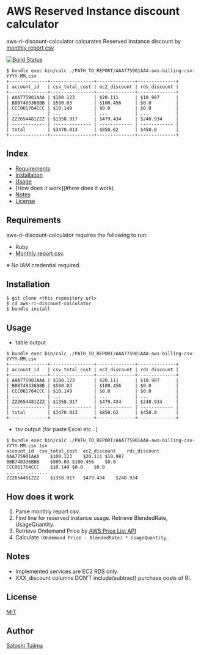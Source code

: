 # AWS Reserved Instance discount calculator

aws-ri-discount-calculator calcurates Reserved Instance discount 
by [monthly report csv](http://docs.aws.amazon.com/awsaccountbilling/latest/aboutv2/detailed-billing-reports.html#monthly-report).

[![Build Status](https://travis-ci.org/s-tajima/aws-ri-discount-calculator.svg?branch=master)](https://travis-ci.org/s-tajima/aws-ri-discount-calculator)

```
$ bundle exec bin/calc ./PATH_TO_REPORT/AAA775901AAA-aws-billing-csv-YYYY-MM.csv
+--------------+----------------+--------------+--------------+
| account_id   | csv_total_cost | ec2_discount | rds_discount |
+--------------+----------------+--------------+--------------+
| AAA775901AAA | $100.123       | $20.111      | $10.987      |
| BBB748336BBB | $500.03        | $100.456     | $0.0         |
| CCC061764CCC | $10.149        | $0.0         | $0.0         |
| ...          | ...            | ...          | ...          |
| ZZZ654481ZZZ | $1358.917      | $479.434     | $240.934     |
| ------------ | -------------- | ------------ | ------------ |
| total        | $3470.013      | $850.62      | $450.0       |
+--------------+----------------+--------------+--------------+
```

## Index

* [Requirements](#requirements)
* [Installation](#installation)
* [Usage](#usage)
* [How does it work](#how does it work)
* [Notes](#notes)
* [License](#license)

## Requirements

aws-ri-discount-calculator requires the following to run:

* Ruby
* [Monthly report csv](http://docs.aws.amazon.com/awsaccountbilling/latest/aboutv2/detailed-billing-reports.html#monthly-report).

※ No IAM credential required.

## Installation

```
$ git clone <this repository url>
$ cd aws-ri-discount-calculator
$ bundle install
```

## Usage

* table output
```
$ bundle exec bin/calc ./PATH_TO_REPORT/AAA775901AAA-aws-billing-csv-YYYY-MM.csv
+--------------+----------------+--------------+--------------+
| account_id   | csv_total_cost | ec2_discount | rds_discount |
+--------------+----------------+--------------+--------------+
| AAA775901AAA | $100.123       | $20.111      | $10.987      |
| BBB748336BBB | $500.03        | $100.456     | $0.0         |
| CCC061764CCC | $10.149        | $0.0         | $0.0         |
| ...          | ...            | ...          | ...          |
| ZZZ654481ZZZ | $1358.917      | $479.434     | $240.934     |
| ------------ | -------------- | ------------ | ------------ |
| total        | $3470.013      | $850.62      | $450.0       |
+--------------+----------------+--------------+--------------+
```

* tsv output (for paste Excel etc...)
```
$ bundle exec bin/calc ./PATH_TO_REPORT/AAA775901AAA-aws-billing-csv-YYYY-MM.csv tsv
account_id	csv_total_cost	ec2_discount	rds_discount
AAA775901AAA	$100.123	$20.111	$10.987
BBB748336BBB	$500.03	$100.456	$0.0
CCC061764CCC	$10.149	$0.0	$0.0
...	...	...	...
ZZZ654481ZZZ	$1358.917	$479.434	$240.934
```

## How does it work

1. Parse monthly report csv.
1. Find line for reserved instance usage. Retrieve BlendedRate, UsageQuantity.
1. Retrieve Ondemand Price by [AWS Price List API](https://docs.aws.amazon.com/awsaccountbilling/latest/aboutv2/price-changes.html)
1. Calculate `(Ondemand Price - BlendedRate) * UsageQuantity`.

## Notes

* Implemented services are EC2 RDS only.
* XXX_discount columns DON'T include(subtract) purchase costs of RI.

## License

[MIT](./LICENSE)

## Author

[Satoshi Tajima](https://github.com/s-tajima)


